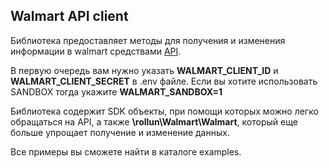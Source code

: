 ## Walmart API client ##
Библиотека предоставляет методы для получения и изменения информации в walmart средствами [API](https://developer.walmart.com/#/apicenter/marketPlace/latest#introduction).

В первую очередь вам нужно указать **WALMART_CLIENT_ID** и **WALMART_CLIENT_SECRET** в .env файле. Если вы хотите использовать SANDBOX тогда укажите **WALMART_SANDBOX=1**

Библиотека содержит SDK объекты, при помощи которых можно легко обращаться на API, а также **\rollun\Walmart\Walmart**, который еще больше упрощает получение и изменение данных.

Все примеры вы сможете найти в каталоге examples.